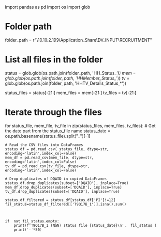 import pandas as pd
import os
import glob

# Folder path
folder_path = r"\\10.10.2.199\Application_Share\DV_INPUT\RECRUITMENT"

# List all files in the folder
status = glob.glob(os.path.join(folder_path, 'HH_Status_*'))
mem = glob.glob(os.path.join(folder_path, 'HHMember_Status_*'))
tv = glob.glob(os.path.join(folder_path, 'HHTV_Details_Status_*'))


status_files = status[-21:]
mem_files = mem[-21:]
tv_files = tv[-21:]

# Iterate through the files
for status_file, mem_file, tv_file in zip(status_files, mem_files, tv_files):
    # Get the date part from the status_file name
    status_date = os.path.basename(status_file).split("_")[-1]
    
    # Read the CSV files into DataFrames
    status_df = pd.read_csv( status_file, dtype=str, encoding='latin',index_col=False)
    mem_df = pd.read_csv(mem_file, dtype=str, encoding='latin',index_col=False)
    tv_df = pd.read_csv(tv_file, dtype=str, encoding='latin',index_col=False)
    
    # Drop duplicates of DQAID in copied DataFrames
    status_df.drop_duplicates(subset=['DQAID'], inplace=True)
    mem_df.drop_duplicates(subset=['DQAID'], inplace=True)
    tv_df.drop_duplicates(subset=['DQAID'], inplace=True)
    
    status_df_filtered = status_df[status_df['PI']!=12]
    fil_status=status_df_filtered[['T9Q17B_1']].isna().sum()
    


    if  not fil_status.empty:
        print(f'T9Q17B_1 (NaN) status file {status_date}\n',  fil_status )
        print('-'*50)
